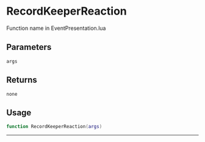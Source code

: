 # RecordKeeperReaction
Function name in EventPresentation.lua
## Parameters
`args`
## Returns
`none`
## Usage
```lua
function RecordKeeperReaction(args)
```
---
